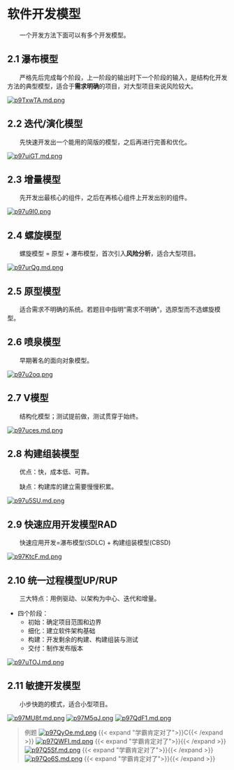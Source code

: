 # 软件开发模型

&emsp;&emsp;一个开发方法下面可以有多个开发模型。

## 2.1 瀑布模型

&emsp;&emsp;严格先后完成每个阶段，上一阶段的输出时下一个阶段的输入，是结构化开发方法的典型模型，适合于**需求明确**的项目，对大型项目来说风险较大。

[![p9TxwTA.md.png](https://s1.ax1x.com/2023/05/24/p9TxwTA.md.png)](https://imgse.com/i/p9TxwTA)

## 2.2 迭代/演化模型

&emsp;&emsp;先快速开发出一个能用的简版的模型，之后再进行完善和优化。

[![p97uiGT.md.png](https://s1.ax1x.com/2023/05/24/p97uiGT.md.png)](https://imgse.com/i/p97uiGT)

## 2.3 增量模型

&emsp;&emsp;先开发出最核心的组件，之后在再核心组件上开发出别的组件。

[![p97u9I0.png](https://s1.ax1x.com/2023/05/24/p97u9I0.png)](https://imgse.com/i/p97u9I0)

## 2.4 螺旋模型

&emsp;&emsp;螺旋模型 = 原型 + 瀑布模型，首次引入**风险分析**，适合大型项目。

[![p97urQg.md.png](https://s1.ax1x.com/2023/05/24/p97urQg.md.png)](https://imgse.com/i/p97urQg)

## 2.5 原型模型

&emsp;&emsp;适合需求不明确的系统。若题目中指明“需求不明确”，选原型而不选螺旋模型。

## 2.6 喷泉模型

&emsp;&emsp;早期著名的面向对象模型。

[![p97u2oq.png](https://s1.ax1x.com/2023/05/24/p97u2oq.png)](https://imgse.com/i/p97u2oq)

## 2.7 V模型

&emsp;&emsp;结构化模型；测试提前做，测试贯穿于始终。

[![p97uces.md.png](https://s1.ax1x.com/2023/05/24/p97uces.md.png)](https://imgse.com/i/p97uces)

## 2.8 构建组装模型

&emsp;&emsp;优点：快，成本低、可靠。

&emsp;&emsp;缺点：构建库的建立需要慢慢积累。

[![p97u5SU.md.png](https://s1.ax1x.com/2023/05/24/p97u5SU.md.png)](https://imgse.com/i/p97u5SU)

## 2.9 快速应用开发模型RAD

&emsp;&emsp;快速应用开发=瀑布模型(SDLC) + 构建组装模型(CBSD)

[![p97KtcF.md.png](https://s1.ax1x.com/2023/05/24/p97KtcF.md.png)](https://imgse.com/i/p97KtcF)

## 2.10 统一过程模型UP/RUP

&emsp;&emsp;三大特点：用例驱动、以架构为中心、迭代和增量。

- 四个阶段：
  - 初始：确定项目范围和边界
  - 细化：建立软件架构基础
  - 构建：开发剩余的构建、构建组装与测试
  - 交付：制作发布版本
  
[![p97uTOJ.md.png](https://s1.ax1x.com/2023/05/24/p97uTOJ.md.png)](https://imgse.com/i/p97uTOJ)

## 2.11 敏捷开发模型

&emsp;&emsp;小步快跑的模式，适合小型项目。

[![p97MU8f.md.png](https://s1.ax1x.com/2023/05/24/p97MU8f.md.png)](https://imgse.com/i/p97MU8f)
[![p97M5qJ.png](https://s1.ax1x.com/2023/05/24/p97M5qJ.png)](https://imgse.com/i/p97M5qJ)
[![p97QdF1.md.png](https://s1.ax1x.com/2023/05/24/p97QdF1.md.png)](https://imgse.com/i/p97QdF1)
>例题
[![p97QyOe.md.png](https://s1.ax1x.com/2023/05/24/p97QyOe.md.png)](https://imgse.com/i/p97QyOe)
{{< expand "学霸肯定对了">}}C{{< /expand >}}
[![p97QWFI.md.png](https://s1.ax1x.com/2023/05/24/p97QWFI.md.png)](https://imgse.com/i/p97QWFI)
{{< expand "学霸肯定对了">}}{{< /expand >}}
[![p97Q5Sf.md.png](https://s1.ax1x.com/2023/05/24/p97Q5Sf.md.png)](https://imgse.com/i/p97Q5Sf)
{{< expand "学霸肯定对了">}}{{< /expand >}}
[![p97Qo6S.md.png](https://s1.ax1x.com/2023/05/24/p97Qo6S.md.png)](https://imgse.com/i/p97Qo6S)
{{< expand "学霸肯定对了">}}{{< /expand >}}
